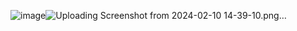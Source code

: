 ![image](https://github.com/Sadhurahavan5555/TTS-CHATBOT-WEBSITE/assets/109868957/e4b1c651-4ef3-4641-b6b4-df66e35c74f4)![Uploading Screenshot from 2024-02-10 14-39-10.png…]()
